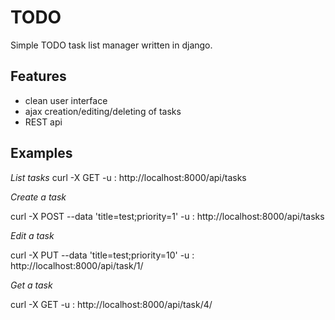 TODO
=====

Simple TODO task list manager written in django.

Features
----------
- clean user interface
- ajax creation/editing/deleting of tasks
- REST api

Examples
------------
*List tasks*
curl -X GET -u <username>:<password> http://localhost:8000/api/tasks

*Create a task*

curl -X POST --data 'title=test;priority=1' -u <username>:<password> http://localhost:8000/api/tasks

*Edit a task*

curl -X PUT --data 'title=test;priority=10' -u <username>:<password> http://localhost:8000/api/task/1/

*Get a task*

curl -X GET -u <username>:<password> http://localhost:8000/api/task/4/

